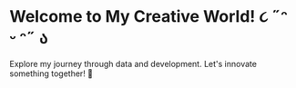 # Welcome to My Creative World! ૮ ˶ᵔ ᵕ ᵔ˶ ა
Explore my journey through data and development. Let's innovate something together! 🚀
